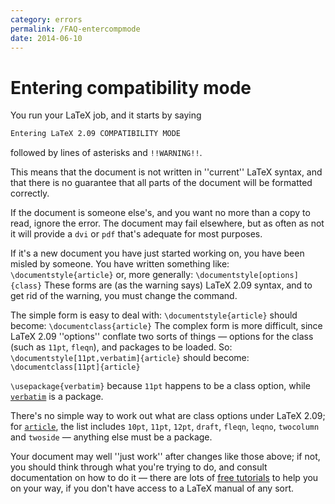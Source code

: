 ```yaml
---
category: errors
permalink: /FAQ-entercompmode
date: 2014-06-10
---
```


# Entering compatibility mode

You run your LaTeX job, and it starts by saying
```latex
Entering LaTeX 2.09 COMPATIBILITY MODE
```
followed by lines of asterisks and `!!WARNING!!`.

This means that the document is not written in ''current'' LaTeX
syntax, and that there is no guarantee that all parts of the document
will be formatted correctly.

If the document is someone else's, and you want no more than a copy to
read, ignore the error.  The document may fail elsewhere, but as often
as not it will provide a `dvi` or `pdf` that's
adequate for most purposes.

If it's a new document you have just started working on, you have been
misled by someone.  You have written something like:
  `\documentstyle{article}`
or, more generally:
  `\documentstyle[options]{class}`
These forms are (as the warning says) LaTeX 2.09 syntax, and to get rid
of the warning, you must change the command.

The simple form is easy to deal with:
  `\documentstyle{article}`
should become:
  `\documentclass{article}`
The complex form is more difficult, since LaTeX 2.09 ''options''
conflate two sorts of things&nbsp;&mdash; options for the class (such as
`11pt`, `fleqn`), and packages to be loaded.
So:
  `\documentstyle[11pt,verbatim]{article}`
should become:
  `\documentclass[11pt]{article}`

  `\usepackage{verbatim}`
because `11pt` happens to be a class option, while
[`verbatim`](https://ctan.org/pkg/verbatim) is a package.

There's no simple way to work out what are class options under
LaTeX 2.09; for [`article`](https://ctan.org/pkg/article), the list includes `10pt`,
`11pt`, `12pt`, `draft`,
`fleqn`, `leqno`, `twocolumn` and
`twoside`&nbsp;&mdash; anything else must be a package.

Your document may well ''just work'' after changes like those above;
if not, you should think through what you're trying to do, and consult
documentation on how to do it&nbsp;&mdash; there are lots of 
[free tutorials](/FAQ-tutorialsstar) to help you on your way, if you
don't have access to a LaTeX manual of any sort.

